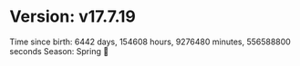 # Version: v17.7.19
Time since birth: 6442 days, 154608 hours, 9276480 minutes, 556588800 seconds
Season: Spring 🌸
